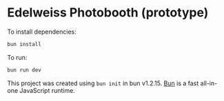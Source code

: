 # Edelweiss Photobooth (prototype)

To install dependencies:

```bash
bun install
```

To run:

```bash
bun run dev
```

This project was created using `bun init` in bun v1.2.15. [Bun](https://bun.sh) is a fast all-in-one JavaScript runtime.
